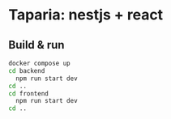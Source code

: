 # Taparia: nestjs + react

## Build & run
```bash
docker compose up
cd backend
  npm run start dev
cd ..
cd frontend
  npm run start dev
cd ..
```
